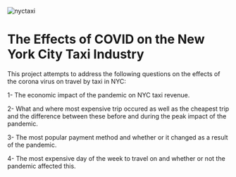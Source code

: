 ![nyctaxi](https://user-images.githubusercontent.com/71333855/146815346-8096cfaf-a4bb-482f-ba34-f49b33d72aaa.jpeg)

# The Effects of COVID on the New York City Taxi Industry
This project attempts to address the following questions on the effects of the corona virus on travel by taxi in NYC:

1- The economic impact of the pandemic on NYC taxi revenue.

2- What and where most expensive trip occured as well as the cheapest trip and the difference between these before and during the peak impact of the pandemic.

3- The most popular payment method and whether or it changed as a result of the pandemic.

4- The most expensive day of the week to travel on and whether or not the pandemic affected this.


